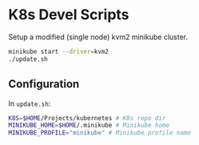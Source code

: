 # K8s Devel Scripts

Setup a modified (single node) kvm2 minikube cluster.

```bash
minikube start --driver=kvm2
./update.sh
```

## Configuration

In `update.sh`:

```bash
K8S=$HOME/Projects/kubernetes # K8s repo dir
MINIKUBE_HOME=$HOME/.minikube # Minikube home
MINIKUBE_PROFILE="minikube" # Minikube profile name
```
